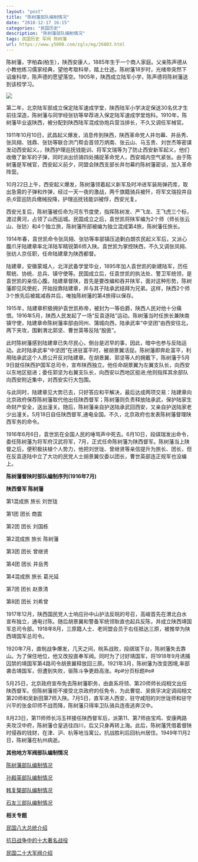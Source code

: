 ```yaml
---
layout: "post"
title: "陈树藩部队编制情况"
date: "2018-12-17 16:15"
categories: "民国历史"
description: "陈树藩部队编制情况"
tags: 民国历史 军阀 陈树藩
url: https://www.y5000.com/zgls/mg/26803.html
---
```






陈树藩，字柏森(柏生），陕西安康人，1885年生于一个商人家庭。父亲陈声德从小教他练习儒家经典，望他考取科举，踏上仕途。陈树藩18岁时，光绪帝突然下诏废科举，陈声德的愿望落空。1905年，陕西成立陆军小学，陈声德将陈树藩送到该校学习。

![](https://img.y5000.com/uploads/allimg/171219/8-1G2191GK5A4.jpg)

第二年，北京陆军部成立保定陆军速成学堂，陕西陆军小学决定保送30名优才生前往深造，陈树藩与同学经张钫等举荐进入保定陆军速成学堂炮科。1910年，陈树藩毕业返陕西，被分配到陕西陆军混成协炮兵营当排长，不久又调任军械官。

1911年10月10日，武昌起义爆发，消息传到陕西，陕西革命党人井勿幕、井岳秀、张凤翗、钱鼎、张钫等联合洪门帮会首领万炳南、张云山、马玉贵、刘世杰等密谋发动西安起义。，陕西护理巡抚钱能训、将军文瑞等为了防止西安新军起义，他们收缴了新军的子弹，同时派出侦骑四处捕捉革命党人，西安城内空气紧张。由于陈树藩是军械官，西安起义前夕，同盟会陕西支部长井勿幕约陈树藩密谈，加入革命阵营。

10月22日上午，西安起义爆发，陈树藩领着起义新军及时冲进军装局弹药库，取出急需的子弹和炸弹，经过一天一夜的激战，两千旗籍骑兵被歼，将军文瑞投井自杀;6营巡防兵缴械投降，护理巡抚钱能训被俘，西安光复。

西安光复后，陈树藩被任命为河东节度使，指挥陈树发、严飞龙、王飞虎三个标，渡过黄河，占领了山西运城。民国成立之后，袁世凯将陕军编为2个师（师长张云山、张钫）和4个独立旅，陈树藩所部被编为独立混成第4旅，陈树藩任旅长。

1914年春，袁世凯命令张凤翗、张钫等率部镇压追剿白朗农民起义军后，又派心腹爪牙陆建章率北洋陆军精锐第6师入陕。袁世凯为掌控陕西，不久又调张凤翗、张纺人京任职，任命陆建章为陕西都督。

陆建章，安徽蒙城人，北洋武备学堂毕业，1895年加人袁世凯的新建陆军，历任帮统、协统、总兵、镇守使等。民国成立后，任袁世凯的执法处、警卫军统领，是袁世凯的亲信心腹。陆建章督陕，首先是要改编和吞并陕军，面对这种形势，陈树藩即见风使舵，开始投靠陆建章，并与其子陆承武结拜为兄弟。这样，陕西2个师3个旅先后被裁减吞并后，唯独陈树藩的第4旅得以保存。

1915年，陆建章积极拥护袁世凯称帝，被封为一等伯爵，陕西人民对他十分痛恨。1916年5月，陕西人民发起了一场“反袁逐陆”运动。陈树藩当时任旅长兼陕南镇守使，陆建章命陈树藩率部由同州、蒲城向西，陆承武率“中坚团”由西安往北，两下夹攻，围剿渭北郭坚、曹世英等反陆“股匪”。

此时陈树藩感到陆建章已失尽民心，倒台是迟早的事，因此，暗中也参与反陆运动。此时陆承武率“中坚团”在进驻富平时，被胡景翼活捉。陈树藩即奔赴富平，利用陆承武这个人质公开反对陆建章。在胡景翼、郭坚等人的拥戴下，陈树藩于5月9日就任陕西护国军总司令，宣布陕西独立。他任命胡景翼为左翼支队长，向西安以东地区挺进；委任郭坚为右翼支队长，向西安以西地区挺进;他则指挥其余部队向西安附近集中，对西安实行大包围。

与此同时，陆建章见大势已去，只好答应和平解决，最后达成两项交易：陆建章向北京政府保荐陈树藩取代他出任陕西督军；陈树藩则负责释放陆承武，保护陆家生命财产安全，送出潼关。随后，陈树藩亲自护送陆承武回西安，又亲自护送陆家老少出潼关。5月18日自任陕西督军,通电全国。不久，北京政府也发表陈树藩督理陕西军务的命令。

1916年6月6日，袁世凯在全国人民的唾骂声中死去。6月10日，段祺瑞发出命令，委任陈树藩为将军府汉武将军，7月，正式任命陈树藩为陕西督军。陈树藩当上陕督之后，便积极扶植个人势力，他把刘世珑、曾继贤等亲信提升为旅长、团长，但在反袁逐陆中立了大功的民党人士胡景翼仅委以团长，曹世英部连正规军也没编上。

**陈树藩督陕时部队编制序列(1916年7月)**

**陕西督军 陈树藩**

第1混成旅 旅长 刘世珑

第1团 团长 商震

第2团 团长 刘国栋

第2混成旅 旅长 陈树藩

第3团 团长 曾继贤

第4团 团长 井岳秀

第4混成旅 旅长 葛光延

第7团 团长 赵景清

第8团 团长 刘希曾

1917年12月，陕西国民党人士响应孙中山护法反皖的号召，高峻首先在渭北白水宣布独立，通电讨陈。随后胡景翼和警备军统领耿直也起兵反陈，并成立陕西靖国军总司令部。1918年8月，三原籍人士、老同盟会员于右任抵达三原，被推举为陕西靖国军总司令。

1920年7月，直皖战争爆发，几天之间，皖系战败，段祺瑞下台，陈树藩失去靠山。为了保住地位，他又改投直奉军阀。同时为了讨好靖国军，将1918年9月诱捕囚禁的靖国军第4路司令胡景翼释放回三原。1921年3月，陈树藩为改变困境,率部袭击靖国军，但遭到失败，驱陈斗争更趋高涨。#p#分页标题#e#

5月25日，北京政府宣布免去陈树藩职务，由直系将领、第20师师长阎相文出任陕西督军。但陈树藩拒不接受北京政府的任免令，为此曹锟、吴佩孚决定调阎相文第20师和吴新田第7师入陕。7月5日，直军进人西安，驻守咸阳的刘世珑师和驻守兴平的张金印师不战而降，陈树藩只得率卫队骑兵连夜逃奔汉中。

8月23日，第11师师长冯玉祥接任陕西督军后，派第11、第7师由宝鸡、安康两路夹攻汉中府，陈树藩仓皇逃往四川，后又只身再转上海。此后，陈树藩凭借着督陕时侵吞的钱财，在津、沪、杭等地当寓公。抗战胜利后回杭州居住。1949年11月2日，陈树藩在杭州病逝。

**其他地方军阀部队编制情况**

[ 陈树藩部队编制情况](https://www.y5000.com/zgls/mg/26803.html)

[孙殿英部队编制情况](https://www.y5000.com/zgls/mg/26802.html)

[韩复榘部队编制情况](https://www.y5000.com/zgls/mg/26799.html)

[石友三部队编制情况](https://www.y5000.com/zgls/mg/26801.html)

**相关专题**

[ 民国八大总统介绍](https://www.y5000.com/zgls/mrzj/26536.html)

[抗日战争中的十大著名战役](https://www.y5000.com/zgls/mg/26671.html)

[民国二十大军阀介绍](https://www.y5000.com/zgls/mrzj/26565.html)
